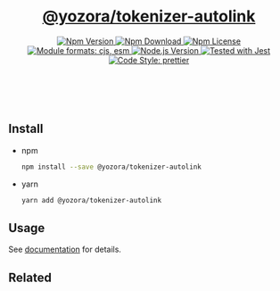 <header>
  <h1 align="center">
    <a href="https://github.com/guanghechen/yozora/tree/master/tokenizers/autolink#readme">@yozora/tokenizer-autolink</a>
  </h1>
  <div align="center">
    <a href="https://www.npmjs.com/package/@yozora/tokenizer-autolink">
      <img
        alt="Npm Version"
        src="https://img.shields.io/npm/v/@yozora/tokenizer-autolink.svg"
      />
    </a>
    <a href="https://www.npmjs.com/package/@yozora/tokenizer-autolink">
      <img
        alt="Npm Download"
        src="https://img.shields.io/npm/dm/@yozora/tokenizer-autolink.svg"
      />
    </a>
    <a href="https://www.npmjs.com/package/@yozora/tokenizer-autolink">
      <img
        alt="Npm License"
        src="https://img.shields.io/npm/l/@yozora/tokenizer-autolinksvg"
      />
    </a>
    <a href="#install">
      <img
        alt="Module formats: cjs, esm"
        src="https://img.shields.io/badge/module_formats-cjs%2C%20esm-green.svg"
      />
    </a>
    <a href="https://github.com/nodejs/node">
      <img
        alt="Node.js Version"
        src="https://img.shields.io/node/v/@yozora/tokenizer-autolink"
      />
    </a>
    <a href="https://github.com/facebook/jest">
      <img
        alt="Tested with Jest"
        src="https://img.shields.io/badge/tested_with-jest-9c465e.svg"
      />
    </a>
    <a href="https://github.com/prettier/prettier">
      <img
        alt="Code Style: prettier"
        src="https://img.shields.io/badge/code_style-prettier-ff69b4.svg?style=flat-square"
      />
    </a>
  </div>
</header>
<br/>

## Install

* npm

  ```bash
  npm install --save @yozora/tokenizer-autolink
  ```

* yarn

  ```bash
  yarn add @yozora/tokenizer-autolink
  ```

## Usage

See [documentation][docpage] for details.

## Related

[homepage]: https://github.com/guanghechen/yozora/tree/master/tokenizers/autolink#readme
[docpage]: https://yozora.guanghechen.com/docs/package/tokenizer-autolink
